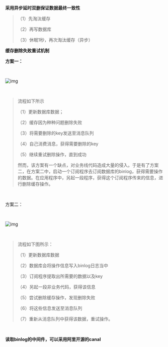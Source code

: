 **采用异步延时双删保证数据最终一致性**

> （1）先淘汰缓存
>
> （2）再写数据库
>
> （3）休眠1秒，再次淘汰缓存（异步）

**缓存删除失败重试机制**

**方案一：**

﻿

![img](https://i.loli.net/2021/03/24/tjXLOBgleUQdhaS.png)

﻿

> 流程如下所示
>
> （1）更新数据库数据；
>
> （2）缓存因为种种问题删除失败
>
> （3）将需要删除的key发送至消息队列
>
> （4）自己消费消息，获得需要删除的key
>
> （5）继续重试删除操作，直到成功
>
> 然而，该方案有一个缺点，对业务线代码造成大量的侵入。于是有了方案二，在方案二中，启动一个订阅程序去订阅数据库的binlog，获得需要操作的数据。在应用程序中，另起一段程序，获得这个订阅程序传来的信息，进行删除缓存操作。

﻿

方案二：

﻿

![img](https://i.loli.net/2021/03/24/i94zevJt1AukhVa.png)

﻿

> 流程如下图所示：
>
> （1）更新数据库数据
>
> （2）数据库会将操作信息写入binlog日志当中
>
> （3）订阅程序提取出所需要的数据以及key
>
> （4）另起一段非业务代码，获得该信息
>
> （5）尝试删除缓存操作，发现删除失败
>
> （6）将这些信息发送至消息队列
>
> （7）重新从消息队列中获得该数据，重试操作。

﻿

**读取binlog的中间件，可以采用阿里开源的canal**

﻿
